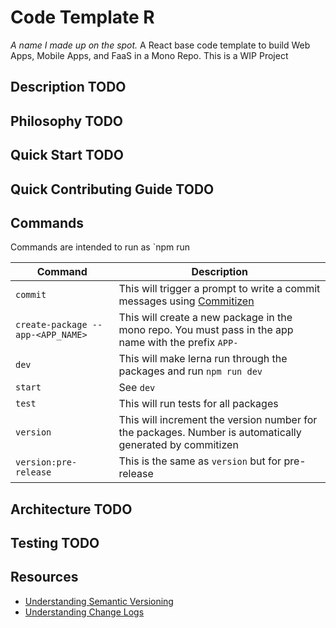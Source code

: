 # Code Template R

_A name I made up on the spot._
A React base code template to build Web Apps, Mobile Apps, and FaaS in a Mono Repo. This is a WIP Project

## Description TODO

## Philosophy TODO

## Quick Start TODO

## Quick Contributing Guide TODO

## Commands

Commands are intended to run as `npm run <COMMAND>

| Command                            | Description                                                                                                   |
| ---------------------------------- | ------------------------------------------------------------------------------------------------------------- |
| `commit`                           | This will trigger a prompt to write a commit messages using [Commitizen](http://commitizen.github.io/cz-cli/) |
| `create-package -- app-<APP_NAME>` | This will create a new package in the mono repo. You must pass in the app name with the prefix `APP-`         |
| `dev`                              | This will make lerna run through the packages and run `npm run dev`                                           |
| `start`                            | See `dev`                                                                                                     |
| `test`                             | This will run tests for all packages                                                                          |
| `version`                          | This will increment the version number for the packages. Number is automatically generated by commitizen      |
| `version:pre-release`              | This is the same as `version` but for pre-release                                                             |

## Architecture TODO

## Testing TODO

## Resources

- [Understanding Semantic Versioning](https://semver.org/)
- [Understanding Change Logs](https://keepachangelog.com/en/1.0.0/)
